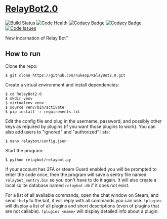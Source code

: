 # [RelayBot2.0](http://bot.gumblert.tech/)
[![Build Status](https://travis-ci.org/nukeop/RelayBot2.0.svg?branch=master)](https://travis-ci.org/nukeop/RelayBot2.0) [![Code Health](https://landscape.io/github/nukeop/RelayBot2.0/master/landscape.svg?style=flat)](https://landscape.io/github/nukeop/RelayBot2.0/master) [![Codacy Badge](https://api.codacy.com/project/badge/Coverage/82440b8ba7c64ad2912e57f1680ed1e0)](https://www.codacy.com/app/nukeop/RelayBot2-0?utm_source=github.com&amp;utm_medium=referral&amp;utm_content=nukeop/RelayBot2.0&amp;utm_campaign=Badge_Coverage) [![Codacy Badge](https://api.codacy.com/project/badge/Grade/82440b8ba7c64ad2912e57f1680ed1e0)](https://www.codacy.com/app/alsw/RelayBot2-0?utm_source=github.com&amp;utm_medium=referral&amp;utm_content=nukeop/RelayBot2.0&amp;utm_campaign=Badge_Grade) [![Code Issues](https://www.quantifiedcode.com/api/v1/project/0dbd87e771ad485da35be8621c4edbfe/badge.svg)](https://www.quantifiedcode.com/app/project/0dbd87e771ad485da35be8621c4edbfe) 


New incarnation of Relay Bot™

## How to run

Clone the repo:

`$ git clone https://github.com/nukeop/RelayBot2.0.git`

Create a virtual environment and install dependencies:

```
$ cd RelayBot2.0
$ mkdir venv
$ virtualenv venv
$ source venv/bin/activate
$ pip install -r requirements.txt
```

Edit the config file and plug in the username, password, and possibly other keys as required by plugins (if you want those plugins to work). You can also add users to "ignored" and "authorized" lists:

`$ nano relaybot/config.json`

Start the program:

`$ python relaybot/relaybot.py`

If your account has 2FA or steam Guard enabled you will be prompted to enter the code once, then the program will save a sentry file named `relaybot_sentry.bin` so you don't have to do it again. It will also create a local sqlite database named `relaybot.db` if it does not exist.

For a list of all available commands, open the chat window on Steam, and send `!help` to the bot, it will reply with all commands you can use. `!plugins` will display a list of all plugins and short descriptions (even of plugins that are not callable). `!plugins <name>` will display detailed info about a plugin.
